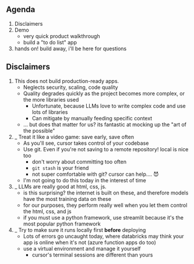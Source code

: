 ## Agenda

1. Disclaimers
2. Demo
    - very quick product walkthrough
    - build a "to do list" app
3. hands on! build away, i'll be here for questions

## Disclaimers

1.  This does not build production-ready apps.
    -   Neglects security, scaling, code quality
    -   Quality degrades quickly as the project becomes more complex, or the more libraries used
        -   Unfortunate, because LLMs love to write complex code and use lots of libraries
        -   Can mitigate by manually feeding specific context
    -   ... but does that matter for us? its fantastic at mocking up the "art of the possible"
2.  \_
    Treat it like a video game: save early, save often
    -   As you'll see, cursor takes control of your codebase
    -   Use git. Even if you're not saving to a remote repository! local is nice too
        -   don't worry about committing too often
        -   `git stash` is your friend
        -   not super comfortable with git? cursor can help.... 😈
    -   I'm not going to do this today in the interest of time
3.  \_
    LLMs are really good at html, css, js.
    -   is this surprising? the internet is built on these, and therefore models have the most training data on these
    -   for our purposes, they perform really well when you let them control the html, css, and js
    -   if you must use a python framework, use streamlit because it's the most popular python framework
4.  \_
    Try to make sure it runs locally first **before** deploying
    -   Lots of errors go uncaught today, where databricks may think your app is online when it's not (azure function apps do too)
    -   use a virtual environment and manage it yourself
        -   cursor's terminal sessions are different than yours
